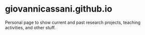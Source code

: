 # giovannicassani.github.io

Personal page to show current and past research projects, teaching activities, and other stuff.
